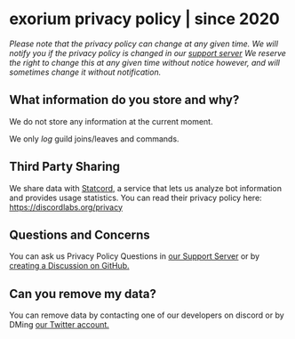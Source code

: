 # exorium privacy policy | since 2020
*Please note that the privacy policy can change at any given time. We will notify you if the privacy policy is changed in our [support server](https://discord.gg/CEHkNky)*
*We reserve the right to change this at any given time without notice however, and will sometimes change it without notification.*

## What information do you store and why?
We do not store any information at the current moment.

We only *log* guild joins/leaves and commands.

## Third Party Sharing
We share data with [Statcord,](https://statcord.com) a service that lets us analyze bot information and provides usage statistics.
You can read their privacy policy here: https://discordlabs.org/privacy


## Questions and Concerns
You can ask us Privacy Policy Questions in [our Support Server](https://discord.gg/uSXdGfX5xD) or by [creating a Discussion on GitHub.](https://github.com/ThePawKingdom/exorium/discussions)

## Can you remove my data?
You can remove data by contacting one of our developers on discord or by DMing [our Twitter account.](https://twitter.com/exoriumbot)
